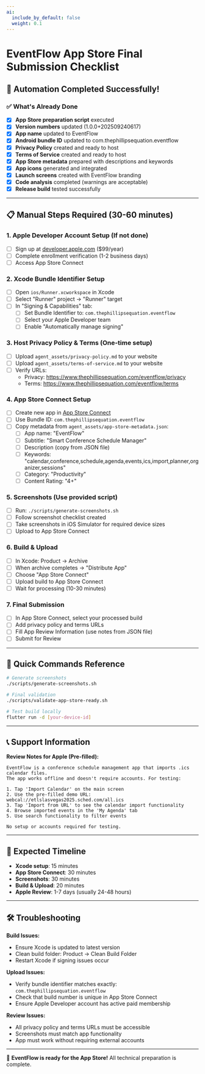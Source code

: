 ```yaml
---
ai:
  include_by_default: false
  weight: 0.1
---
```


# EventFlow App Store Final Submission Checklist

## 🎉 Automation Completed Successfully!

### ✅ What's Already Done
- [x] **App Store preparation script** executed
- [x] **Version numbers** updated (1.0.0+202509240617)
- [x] **App name** updated to EventFlow
- [x] **Android bundle ID** updated to com.thephillipsequation.eventflow
- [x] **Privacy Policy** created and ready to host
- [x] **Terms of Service** created and ready to host
- [x] **App Store metadata** prepared with descriptions and keywords
- [x] **App icons** generated and integrated
- [x] **Launch screens** created with EventFlow branding
- [x] **Code analysis** completed (warnings are acceptable)
- [x] **Release build** tested successfully

---

## 📋 Manual Steps Required (30-60 minutes)

### 1. Apple Developer Account Setup (If not done)
- [ ] Sign up at [developer.apple.com](https://developer.apple.com) ($99/year)
- [ ] Complete enrollment verification (1-2 business days)
- [ ] Access App Store Connect

### 2. Xcode Bundle Identifier Setup
- [ ] Open `ios/Runner.xcworkspace` in Xcode
- [ ] Select "Runner" project → "Runner" target
- [ ] In "Signing & Capabilities" tab:
  - [ ] Set Bundle Identifier to: `com.thephillipsequation.eventflow`
  - [ ] Select your Apple Developer team
  - [ ] Enable "Automatically manage signing"

### 3. Host Privacy Policy & Terms (One-time setup)
- [ ] Upload `agent_assets/privacy-policy.md` to your website
- [ ] Upload `agent_assets/terms-of-service.md` to your website  
- [ ] Verify URLs:
  - Privacy: https://www.thephillipsequation.com/eventflow/privacy
  - Terms: https://www.thephillipsequation.com/eventflow/terms

### 4. App Store Connect Setup
- [ ] Create new app in [App Store Connect](https://appstoreconnect.apple.com)
- [ ] Use Bundle ID: `com.thephillipsequation.eventflow`
- [ ] Copy metadata from `agent_assets/app-store-metadata.json`:
  - [ ] App name: "EventFlow"
  - [ ] Subtitle: "Smart Conference Schedule Manager"
  - [ ] Description (copy from JSON file)
  - [ ] Keywords: "calendar,conference,schedule,agenda,events,ics,import,planner,organizer,sessions"
  - [ ] Category: "Productivity"
  - [ ] Content Rating: "4+"

### 5. Screenshots (Use provided script)
- [ ] Run: `./scripts/generate-screenshots.sh`
- [ ] Follow screenshot checklist created
- [ ] Take screenshots in iOS Simulator for required device sizes
- [ ] Upload to App Store Connect

### 6. Build & Upload
- [ ] In Xcode: Product → Archive
- [ ] When archive completes → "Distribute App"
- [ ] Choose "App Store Connect"
- [ ] Upload build to App Store Connect
- [ ] Wait for processing (10-30 minutes)

### 7. Final Submission
- [ ] In App Store Connect, select your processed build
- [ ] Add privacy policy and terms URLs
- [ ] Fill App Review Information (use notes from JSON file)
- [ ] Submit for Review

---

## 🚀 Quick Commands Reference

```bash
# Generate screenshots  
./scripts/generate-screenshots.sh

# Final validation
./scripts/validate-app-store-ready.sh

# Test build locally
flutter run -d [your-device-id]
```

---

## 📞 Support Information

**Review Notes for Apple (Pre-filled):**
```
EventFlow is a conference schedule management app that imports .ics calendar files. 
The app works offline and doesn't require accounts. For testing:

1. Tap 'Import Calendar' on the main screen
2. Use the pre-filled demo URL: webcal://etlslasvegas2025.sched.com/all.ics  
3. Tap 'Import from URL' to see the calendar import functionality
4. Browse imported events in the 'My Agenda' tab
5. Use search functionality to filter events

No setup or accounts required for testing.
```

---

## 🎯 Expected Timeline

- **Xcode setup**: 15 minutes
- **App Store Connect**: 30 minutes  
- **Screenshots**: 30 minutes
- **Build & Upload**: 20 minutes
- **Apple Review**: 1-7 days (usually 24-48 hours)

---

## 🛠️ Troubleshooting

**Build Issues:**
- Ensure Xcode is updated to latest version
- Clean build folder: Product → Clean Build Folder
- Restart Xcode if signing issues occur

**Upload Issues:**
- Verify bundle identifier matches exactly: `com.thephillipsequation.eventflow`
- Check that build number is unique in App Store Connect
- Ensure Apple Developer account has active paid membership

**Review Issues:**
- All privacy policy and terms URLs must be accessible
- Screenshots must match app functionality
- App must work without requiring external accounts

---

🎉 **EventFlow is ready for the App Store!** All technical preparation is complete.
